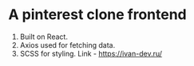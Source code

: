 # A pinterest clone frontend

1. Built on React.
2. Axios used for fetching data.
3. SCSS for styling.
Link - https://ivan-dev.ru/
